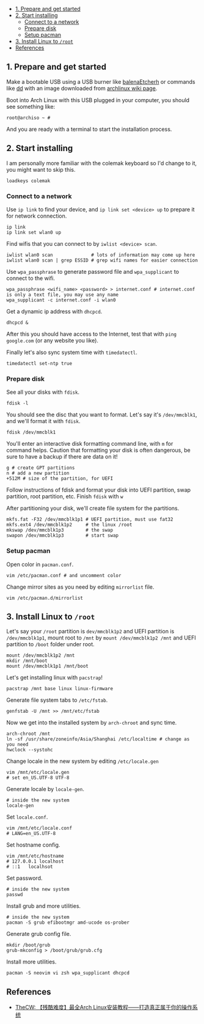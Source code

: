 
<!-- vim-markdown-toc GFM -->

* [1. Prepare and get started](#1-prepare-and-get-started)
* [2. Start installing](#2-start-installing)
    * [Connect to a network](#connect-to-a-network)
    * [Prepare disk](#prepare-disk)
    * [Setup pacman](#setup-pacman)
* [3. Install Linux to `/root`](#3-install-linux-to-root)
* [References](#references)

<!-- vim-markdown-toc -->


## 1. Prepare and get started

Make a bootable USB using a USB burner like [balenaEtcherh](https://www.balena.io/etcher/) or commands like [dd](https://www.wikiwand.com/en/Dd_(Unix)) with an image downloaded from [archlinux wiki page](https://archlinux.org/download/).

Boot into Arch Linux with this USB plugged in your computer, you should see something like:

```
root@archiso ~ # 
```

And you are ready with a terminal to start the installation process.

## 2. Start installing

I am personally more familiar with the colemak keyboard so I'd change to it, you might want to skip this.

```
loadkeys colemak
```

### Connect to a network

Use `ip link` to find your device, and `ip link set <device> up` to prepare it for network connection.

```
ip link
ip link set wlan0 up
```
Find wifis that you can connect to by `iwlist <device> scan`.

```
iwlist wlan0 scan              # lots of information may come up here
iwlist wlan0 scan | grep ESSID # grep wifi names for easier connection
```

Use `wpa_passphrase` to generate password file and `wpa_supplicant` to connect to the wifi.

```
wpa_passphrase <wifi_name> <password> > internet.conf # internet.conf is only a text file, you may use any name
wpa_supplicant -c internet.conf -i wlan0 
```

Get a dynamic ip address with `dhcpcd`.

```
dhcpcd &
```

After this you should have access to the Internet, test that with `ping google.com` (or any website you like). 

Finally let's also sync system time with `timedatectl`.

```
timedatectl set-ntp true
```

### Prepare disk

See all your disks with `fdisk`.

```
fdisk -l
```

You should see the disc that you want to format. Let's say it's `/dev/mmcblk1`, and we'll format it with `fdisk`.

```
fdisk /dev/mmcblk1
```

You'll enter an interactive disk formatting command line, with `m` for command helps. Caution that formatting your disk is often dangerous, be sure to have a backup if there are data on it! 

```
g # create GPT partitions
n # add a new partition
+512M # size of the partition, for UEFI
```

Follow instructions of fdisk and format your disk into UEFI partition, swap partition, root partition, etc. Finish `fdisk` with `w`

After partitioning your disk, we'll create file system for the partitions.

```
mkfs.fat -F32 /dev/mmcblk1p1 # UEFI partition, must use fat32
mkfs.ext4 /dev/mmcblk1p2     # the linux /root
mkswap /dev/mmcblk1p3        # the swap
swapon /dev/mmcblk1p3        # start swap
```

### Setup pacman

Open color in `pacman.conf`.

```
vim /etc/pacman.conf # and uncomment color
```

Change mirror sites as you need by editing `mirrorlist` file.

```
vim /etc/pacman.d/mirrorlist
```

## 3. Install Linux to `/root`

Let's say your `/root` partition is `dev/mmcblk1p2` and UEFI partition is `/dev/mmcblk1p1`, mount root to `/mnt` by `mount /dev/mmcblk1p2 /mnt` and UEFI partition to `/boot` folder under root.

```
mount /dev/mmcblk1p2 /mnt
mkdir /mnt/boot
mount /dev/mmcblk1p1 /mnt/boot
```

Let's get installing linux with `pacstrap`!

```
pacstrap /mnt base linux linux-firmware
```

Generate file system tabs to `/etc/fstab`.

```
genfstab -U /mnt >> /mnt/etc/fstab
```

Now we get into the installed system by `arch-chroot` and sync time.

```
arch-chroot /mnt
ln -sf /usr/share/zoneinfo/Asia/Shanghai /etc/localtime # change as you need
hwclock --systohc
```

Change locale in the new system by editing `/etc/locale.gen`

```
vim /mnt/etc/locale.gen
# set en_US.UTF-8 UTF-8
```

Generate locale by `locale-gen`.

```
# inside the new system
locale-gen
```

Set `locale.conf`.

```
vim /mnt/etc/locale.conf
# LANG=en_US.UTF-8
```

Set hostname config.

```
vim /mnt/etc/hostname
# 127.0.0.1 localhost
# ::1   localhsot
```

Set password.

```
# inside the new system
passwd
```

Install grub and more utilities.

```
# inside the new system
pacman -S grub efibootmgr amd-ucode os-prober
```

Generate grub config file.

```
mkdir /boot/grub
grub-mkconfig > /boot/grub/grub.cfg
```

Install more utilities.

```
pacman -S neovim vi zsh wpa_supplicant dhcpcd
```

## References

- [TheCW: 【残酷难度】最全Arch Linux安装教程——打造真正属于你的操作系统](https://www.bilibili.com/video/BV11J411a7Tp?spm_id_from=333.999.0.0)
